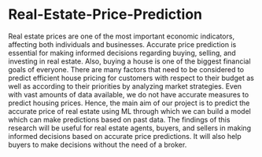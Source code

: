 # Real-Estate-Price-Prediction

Real estate prices are one of the most important economic indicators, affecting both individuals and businesses.
Accurate price prediction is essential for making informed decisions regarding buying, selling, and investing in real estate.
Also, buying a house is one of the biggest financial goals of everyone. There are many factors that need to be considered to
predict efficient house pricing for customers with respect to their budget as well as according to their priorities by analyzing market
strategies. Even with vast amounts of data available, we do not have accurate measures to predict housing prices. Hence, the main
aim of our project is to predict the accurate price of real estate using ML through which we can build a model which can make
predictions based on past data. The findings of this research will be useful for real estate agents, buyers, and sellers in making
informed decisions based on accurate price predictions. It will also help buyers to make decisions without the need of a broker.


